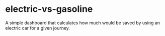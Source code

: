 # electric-vs-gasoline
A simple dashboard that calculates how much would be saved by using an electric car for a given journey.

